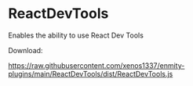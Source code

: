 # ReactDevTools

Enables the ability to use React Dev Tools

Download:

https://raw.githubusercontent.com/xenos1337/enmity-plugins/main/ReactDevTools/dist/ReactDevTools.js
